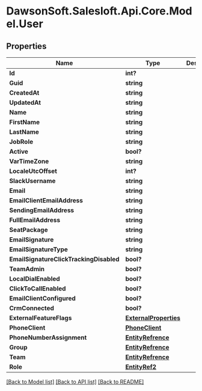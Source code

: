 # DawsonSoft.Salesloft.Api.Core.Model.User

## Properties

Name | Type | Description | Notes
------------ | ------------- | ------------- | -------------
**Id** | **int?** |  | [optional] 
**Guid** | **string** |  | [optional] 
**CreatedAt** | **string** |  | [optional] 
**UpdatedAt** | **string** |  | [optional] 
**Name** | **string** |  | [optional] 
**FirstName** | **string** |  | [optional] 
**LastName** | **string** |  | [optional] 
**JobRole** | **string** |  | [optional] 
**Active** | **bool?** |  | [optional] 
**VarTimeZone** | **string** |  | [optional] 
**LocaleUtcOffset** | **int?** |  | [optional] 
**SlackUsername** | **string** |  | [optional] 
**Email** | **string** |  | [optional] 
**EmailClientEmailAddress** | **string** |  | [optional] 
**SendingEmailAddress** | **string** |  | [optional] 
**FullEmailAddress** | **string** |  | [optional] 
**SeatPackage** | **string** |  | [optional] 
**EmailSignature** | **string** |  | [optional] 
**EmailSignatureType** | **string** |  | [optional] 
**EmailSignatureClickTrackingDisabled** | **bool?** |  | [optional] 
**TeamAdmin** | **bool?** |  | [optional] 
**LocalDialEnabled** | **bool?** |  | [optional] 
**ClickToCallEnabled** | **bool?** |  | [optional] 
**EmailClientConfigured** | **bool?** |  | [optional] 
**CrmConnected** | **bool?** |  | [optional] 
**ExternalFeatureFlags** | [**ExternalProperties**](ExternalProperties.md) |  | [optional] 
**PhoneClient** | [**PhoneClient**](PhoneClient.md) |  | [optional] 
**PhoneNumberAssignment** | [**EntityRefrence**](EntityRefrence.md) |  | [optional] 
**Group** | [**EntityRefrence**](EntityRefrence.md) |  | [optional] 
**Team** | [**EntityRefrence**](EntityRefrence.md) |  | [optional] 
**Role** | [**EntityRef2**](EntityRef2.md) |  | [optional] 

[[Back to Model list]](../README.md#documentation-for-models) [[Back to API list]](../README.md#documentation-for-api-endpoints) [[Back to README]](../README.md)

